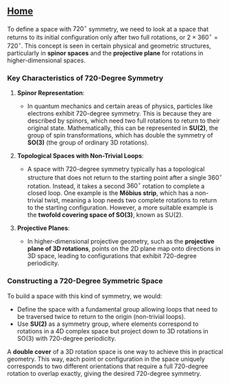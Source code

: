 [Home](https://t2m.io/VwvDcuw)
---

To define a space with $720^\circ$ symmetry, we need to look at a space that returns to its initial configuration only after two full rotations, or $2 \times 360^\circ = 720^\circ$. This concept is seen in certain physical and geometric structures, particularly in **spinor spaces** and the **projective plane** for rotations in higher-dimensional spaces.

### Key Characteristics of 720-Degree Symmetry

1. **Spinor Representation**:
   - In quantum mechanics and certain areas of physics, particles like electrons exhibit 720-degree symmetry. This is because they are described by spinors, which need two full rotations to return to their original state. Mathematically, this can be represented in **SU(2)**, the group of spin transformations, which has double the symmetry of **SO(3)** (the group of ordinary 3D rotations).

2. **Topological Spaces with Non-Trivial Loops**:
   - A space with 720-degree symmetry typically has a topological structure that does not return to the starting point after a single $360^\circ$ rotation. Instead, it takes a second $360^\circ$ rotation to complete a closed loop. One example is the **Möbius strip**, which has a non-trivial twist, meaning a loop needs two complete rotations to return to the starting configuration. However, a more suitable example is the **twofold covering space of SO(3)**, known as SU(2).

3. **Projective Planes**:
   - In higher-dimensional projective geometry, such as the **projective plane of 3D rotations**, points on the 2D plane map onto directions in 3D space, leading to configurations that exhibit 720-degree periodicity.

### Constructing a 720-Degree Symmetric Space

To build a space with this kind of symmetry, we would:
- Define the space with a fundamental group allowing loops that need to be traversed twice to return to the origin (non-trivial loops).
- Use **SU(2)** as a symmetry group, where elements correspond to rotations in a 4D complex space but project down to 3D rotations in SO(3) with 720-degree periodicity.

A **double cover** of a 3D rotation space is one way to achieve this in practical geometry. This way, each point or configuration in the space uniquely corresponds to two different orientations that require a full 720-degree rotation to overlap exactly, giving the desired 720-degree symmetry.
